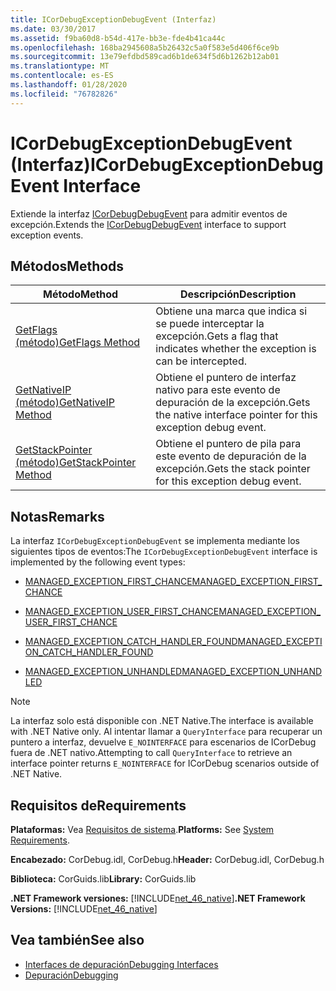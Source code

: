 ```yaml
---
title: ICorDebugExceptionDebugEvent (Interfaz)
ms.date: 03/30/2017
ms.assetid: f9ba60d8-b54d-417e-bb3e-fde4b41ca44c
ms.openlocfilehash: 168ba2945608a5b26432c5a0f583e5d406f6ce9b
ms.sourcegitcommit: 13e79efdbd589cad6b1de634f5d6b1262b12ab01
ms.translationtype: MT
ms.contentlocale: es-ES
ms.lasthandoff: 01/28/2020
ms.locfileid: "76782826"
---
```

# <a name="icordebugexceptiondebugevent-interface"></a><span data-ttu-id="b0a9b-102">ICorDebugExceptionDebugEvent (Interfaz)</span><span class="sxs-lookup"><span data-stu-id="b0a9b-102">ICorDebugExceptionDebugEvent Interface</span></span>
<span data-ttu-id="b0a9b-103">Extiende la interfaz [ICorDebugDebugEvent](icordebugdebugevent-interface.md) para admitir eventos de excepción.</span><span class="sxs-lookup"><span data-stu-id="b0a9b-103">Extends the [ICorDebugDebugEvent](icordebugdebugevent-interface.md) interface to support exception events.</span></span>  
  
## <a name="methods"></a><span data-ttu-id="b0a9b-104">Métodos</span><span class="sxs-lookup"><span data-stu-id="b0a9b-104">Methods</span></span>  
  
|<span data-ttu-id="b0a9b-105">Método</span><span class="sxs-lookup"><span data-stu-id="b0a9b-105">Method</span></span>|<span data-ttu-id="b0a9b-106">Descripción</span><span class="sxs-lookup"><span data-stu-id="b0a9b-106">Description</span></span>|  
|------------|-----------------|  
|[<span data-ttu-id="b0a9b-107">GetFlags (método)</span><span class="sxs-lookup"><span data-stu-id="b0a9b-107">GetFlags Method</span></span>](icordebugexceptiondebugevent-getflags-method.md)|<span data-ttu-id="b0a9b-108">Obtiene una marca que indica si se puede interceptar la excepción.</span><span class="sxs-lookup"><span data-stu-id="b0a9b-108">Gets a flag that indicates whether the exception is can be intercepted.</span></span>|  
|[<span data-ttu-id="b0a9b-109">GetNativeIP (método)</span><span class="sxs-lookup"><span data-stu-id="b0a9b-109">GetNativeIP Method</span></span>](icordebugexceptiondebugevent-getnativeip-method.md)|<span data-ttu-id="b0a9b-110">Obtiene el puntero de interfaz nativo para este evento de depuración de la excepción.</span><span class="sxs-lookup"><span data-stu-id="b0a9b-110">Gets the native interface pointer for this exception debug event.</span></span>|  
|[<span data-ttu-id="b0a9b-111">GetStackPointer (método)</span><span class="sxs-lookup"><span data-stu-id="b0a9b-111">GetStackPointer Method</span></span>](icordebugexceptiondebugevent-getstackpointer-method.md)|<span data-ttu-id="b0a9b-112">Obtiene el puntero de pila para este evento de depuración de la excepción.</span><span class="sxs-lookup"><span data-stu-id="b0a9b-112">Gets the stack pointer for this exception debug event.</span></span>|  
  
## <a name="remarks"></a><span data-ttu-id="b0a9b-113">Notas</span><span class="sxs-lookup"><span data-stu-id="b0a9b-113">Remarks</span></span>  
 <span data-ttu-id="b0a9b-114">La interfaz `ICorDebugExceptionDebugEvent` se implementa mediante los siguientes tipos de eventos:</span><span class="sxs-lookup"><span data-stu-id="b0a9b-114">The `ICorDebugExceptionDebugEvent` interface is implemented by the following event types:</span></span>  
  
- [<span data-ttu-id="b0a9b-115">MANAGED_EXCEPTION_FIRST_CHANCE</span><span class="sxs-lookup"><span data-stu-id="b0a9b-115">MANAGED_EXCEPTION_FIRST_CHANCE</span></span>](cordebugrecordformat-enumeration.md)  
  
- [<span data-ttu-id="b0a9b-116">MANAGED_EXCEPTION_USER_FIRST_CHANCE</span><span class="sxs-lookup"><span data-stu-id="b0a9b-116">MANAGED_EXCEPTION_USER_FIRST_CHANCE</span></span>](cordebugrecordformat-enumeration.md)  
  
- [<span data-ttu-id="b0a9b-117">MANAGED_EXCEPTION_CATCH_HANDLER_FOUND</span><span class="sxs-lookup"><span data-stu-id="b0a9b-117">MANAGED_EXCEPTION_CATCH_HANDLER_FOUND</span></span>](cordebugrecordformat-enumeration.md)  
  
- [<span data-ttu-id="b0a9b-118">MANAGED_EXCEPTION_UNHANDLED</span><span class="sxs-lookup"><span data-stu-id="b0a9b-118">MANAGED_EXCEPTION_UNHANDLED</span></span>](cordebugrecordformat-enumeration.md)  
  
> [!NOTE]
> <span data-ttu-id="b0a9b-119">La interfaz solo está disponible con .NET Native.</span><span class="sxs-lookup"><span data-stu-id="b0a9b-119">The interface is available with .NET Native only.</span></span> <span data-ttu-id="b0a9b-120">Al intentar llamar a `QueryInterface` para recuperar un puntero a interfaz, devuelve `E_NOINTERFACE` para escenarios de ICorDebug fuera de .NET nativo.</span><span class="sxs-lookup"><span data-stu-id="b0a9b-120">Attempting to call `QueryInterface` to retrieve an interface pointer returns `E_NOINTERFACE` for ICorDebug scenarios outside of .NET Native.</span></span>  
  
## <a name="requirements"></a><span data-ttu-id="b0a9b-121">Requisitos de</span><span class="sxs-lookup"><span data-stu-id="b0a9b-121">Requirements</span></span>  
 <span data-ttu-id="b0a9b-122">**Plataformas:** Vea [Requisitos de sistema](../../../../docs/framework/get-started/system-requirements.md).</span><span class="sxs-lookup"><span data-stu-id="b0a9b-122">**Platforms:** See [System Requirements](../../../../docs/framework/get-started/system-requirements.md).</span></span>  
  
 <span data-ttu-id="b0a9b-123">**Encabezado:** CorDebug.idl, CorDebug.h</span><span class="sxs-lookup"><span data-stu-id="b0a9b-123">**Header:** CorDebug.idl, CorDebug.h</span></span>  
  
 <span data-ttu-id="b0a9b-124">**Biblioteca:** CorGuids.lib</span><span class="sxs-lookup"><span data-stu-id="b0a9b-124">**Library:** CorGuids.lib</span></span>  
  
 <span data-ttu-id="b0a9b-125">**.NET Framework versiones:** [!INCLUDE[net_46_native](../../../../includes/net-46-native-md.md)]</span><span class="sxs-lookup"><span data-stu-id="b0a9b-125">**.NET Framework Versions:** [!INCLUDE[net_46_native](../../../../includes/net-46-native-md.md)]</span></span>  
  
## <a name="see-also"></a><span data-ttu-id="b0a9b-126">Vea también</span><span class="sxs-lookup"><span data-stu-id="b0a9b-126">See also</span></span>

- [<span data-ttu-id="b0a9b-127">Interfaces de depuración</span><span class="sxs-lookup"><span data-stu-id="b0a9b-127">Debugging Interfaces</span></span>](debugging-interfaces.md)
- [<span data-ttu-id="b0a9b-128">Depuración</span><span class="sxs-lookup"><span data-stu-id="b0a9b-128">Debugging</span></span>](index.md)
